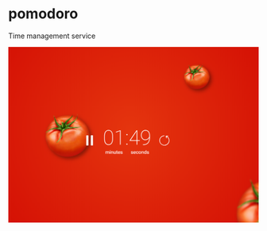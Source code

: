 # pomodoro
Time management service

<img src="https://raw.githubusercontent.com/Hydrock/pomodoro/master/src/static/images/other/promo.png" alt="promo image" />

